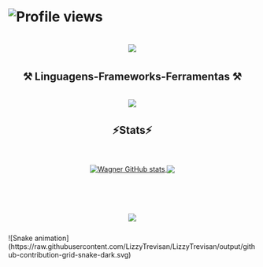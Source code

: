 <h1 align="center">
  <p align="left"> <img src="https://komarev.com/ghpvc/?username=wwwagnerfso&color=yellow" alt="Profile views" /> </p>
<img src="https://readme-typing-svg.herokuapp.com/?font=Righteous&size=35&center=true&vCenter=true&width=500&height=70&duration=4000&lines=Olá!+👋;+Me+chamo+Wagner!;" />
</h1>

<h2 align="center" >⚒️ Linguagens-Frameworks-Ferramentas ⚒️</h2>
<br>
<div align="center" >
  <img src="https://skillicons.dev/icons?i=html,css,vscode,github,git,pycharm,flutter,dart,python" />
</div>

<h2 align="center" >⚡Stats⚡</h2>
<br>
<p align="center">
<a href="https://github.com/WWWagnerfs/github-readme-stats">
  <img height=200 align="center" src="https://github-readme-stats.vercel.app/api?username=WWWagnerfs&theme=ambient_gradient&show_icons=true" alt="Wagner GitHub stats">
</a>
<a href="https://github.com/WWWagnerfs/convoychat">
  <img height=200 align="center" src="https://github-readme-stats.vercel.app/api/top-langs?username=WWWagnerfs&layout=compact&theme=ambient_gradient&langs_count=10&card_width=220" />
</a>
</p>

<br>
<h1 align="center">
<img src="https://readme-typing-svg.herokuapp.com/?font=Righteous&size=35&center=true&vCenter=true&width=500&height=70&duration=4000&lines=Obrigado+pela+visita!;" />
</h1>
![Snake animation](https://raw.githubusercontent.com/LizzyTrevisan/LizzyTrevisan/output/github-contribution-grid-snake-dark.svg)


